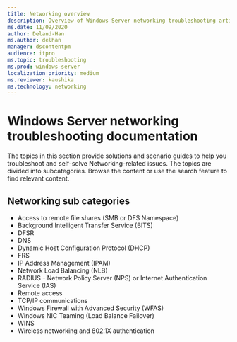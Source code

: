 ```yaml
---
title: Networking overview
description: Overview of Windows Server networking troubleshooting articles.
ms.date: 11/09/2020
author: Deland-Han
ms.author: delhan
manager: dscontentpm
audience: itpro
ms.topic: troubleshooting
ms.prod: windows-server
localization_priority: medium
ms.reviewer: kaushika
ms.technology: networking
---
```

# Windows Server networking troubleshooting documentation

The topics in this section provide solutions and scenario guides to help you troubleshoot and self-solve Networking-related issues. The topics are divided into subcategories. Browse the content or use the search feature to find relevant content.

## Networking sub categories

- Access to remote file shares (SMB or DFS Namespace)
- Background Intelligent Transfer Service (BITS)
- DFSR
- DNS
- Dynamic Host Configuration Protocol (DHCP)
- FRS
- IP Address Management (IPAM)
- Network Load Balancing (NLB)
- RADIUS - Network Policy Server (NPS) or Internet Authentication Service (IAS)
- Remote access
- TCP/IP communications
- Windows Firewall with Advanced Security (WFAS)
- Windows NIC Teaming (Load Balance Failover)
- WINS
- Wireless networking and 802.1X authentication
